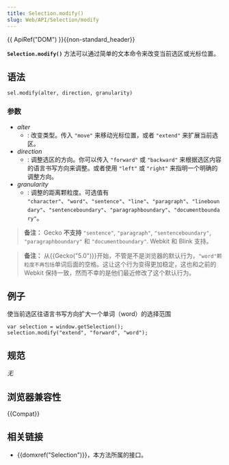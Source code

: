 ```yaml
---
title: Selection.modify()
slug: Web/API/Selection/modify
---
```


{{ ApiRef("DOM") }}{{non-standard_header}}

**`Selection.modify()`** 方法可以通过简单的文本命令来改变当前选区或光标位置。

## 语法

```
sel.modify(alter, direction, granularity)
```

### 参数

- _alter_
  - : 改变类型。传入 `"move"` 来移动光标位置，或者 `"extend"` 来扩展当前选区。
- _direction_
  - : 调整选区的方向。你可以传入 `"forward"` 或 `"backward"` 来根据选区内容的语言书写方向来调整。或者使用 `"left"` 或 `"right"` 来指明一个明确的调整方向。
- _granularity_
  - : 调整的距离颗粒度。可选值有 `"character"`、`"word"`、`"sentence"`、`"line"`、`"paragraph"`、`"lineboundary"`、`"sentenceboundary"`、`"paragraphboundary"`、`"documentboundary"`。

> **备注：** Gecko **不支持** `"sentence"`, `"paragraph"`, `"sentenceboundary"`, `"paragraphboundary"` 和 `"documentboundary"`. Webkit 和 Blink 支持。

> **备注：** 从{{Gecko("5.0")}}开始，不管是不是浏览器的默认行为，`"word"颗粒度不再包括`单词后面的空格。这让这个行为变得更加稳定，这也和之前的 Webkit 保持一致，然而不幸的是他们最近修改了这个默认行为。

## 例子

使当前选区往语言书写方向扩大一个单词（word）的选择范围

```
var selection = window.getSelection();
selection.modify("extend", "forward", "word");
```

## 规范

_无_

## 浏览器兼容性

{{Compat}}

## 相关链接

- {{domxref("Selection")}}，本方法所属的接口。
